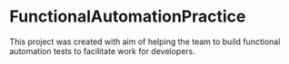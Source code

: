 # FunctionalAutomationPractice
This project was created with aim of helping the team to build functional automation tests to facilitate work for developers.
